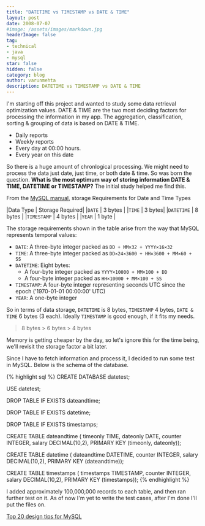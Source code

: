 ```yaml
---
title: "DATETIME vs TIMESTAMP vs DATE & TIME"
layout: post
date: 2008-07-07
#image: /assets/images/markdown.jpg
headerImage: false
tag:
- technical
- java
- mysql
star: false
hidden: false
category: blog
author: varunmehta
description: DATETIME vs TIMESTAMP vs DATE & TIME
---
```


I'm starting off this project and wanted to study some data retrieval optimization values. DATE & TIME are the two most deciding factors for processing the information in my app. The aggregation, classification, sorting & grouping of data is based on DATE & TIME.

* Daily reports
* Weekly reports
* Every day at 00:00 hours.
* Every year on this date

So there is a huge amount of chronlogical processing. We might need to process the data just date, just time, or both date & time. So was born the question. **What is the most optimum way of storing information DATE & TIME, DATETIME or TIMESTAMP?** The initial study helped me find this.

From the [MySQL manual](http://dev.mysql.com/doc/refman/5.1/en/storage-requirements.html), storage Requirements for Date and Time Types

|Data Type	| Storage Required|
|`DATE`	| 3 bytes |
|`TIME`	| 3 bytes| 
|`DATETIME`	| 8 bytes |
|`TIMESTAMP`	| 4 bytes | 
|`YEAR`	| 1 byte |

The storage requirements shown in the table arise from the way that MySQL represents temporal values:

* `DATE`: A three-byte integer packed as `DD + MM×32 + YYYY×16×32`
* `TIME`: A three-byte integer packed as `DD×24×3600 + HH×3600 + MM×60 + SS`
* `DATETIME`: Eight bytes:
  * A four-byte integer packed as `YYYY×10000 + MM×100 + DD`
  * A four-byte integer packed as `HH×10000 + MM×100 + SS`
* `TIMESTAMP`: A four-byte integer representing seconds UTC since the epoch ('1970-01-01 00:00:00' UTC)
* `YEAR`: A one-byte integer

So in terms of data storage, `DATETIME` is 8 bytes, `TIMESTAMP` 4 bytes, `DATE & TIME` 6 bytes (3 each). Ideally `TIMESTAMP` is good enough, if it fits my needs.

> 8 bytes > 6 bytes > 4 bytes

Memory is getting cheaper by the day, so let's ignore this for the time being, we'll revisit the storage factor a bit later.

Since I have to fetch information and process it, I decided to run some test in MySQL. Below is the schema of the database.

{% highlight sql %}
CREATE DATABASE datetest;

USE datetest;

DROP TABLE IF EXISTS dateandtime;

DROP TABLE IF EXISTS datetime;

DROP TABLE IF EXISTS timestamps;

CREATE TABLE dateandtime (
 timeonly TIME,
 dateonly DATE,
 counter    INTEGER,
 salary DECIMAL(10,2),
PRIMARY KEY (timeonly, dateonly));

CREATE TABLE datetime (
 dateandtime DATETIME,
 counter    INTEGER,
 salary DECIMAL(10,2),
PRIMARY KEY (dateandtime));

CREATE TABLE timestamps (
 timestamps TIMESTAMP,
 counter    INTEGER,
 salary DECIMAL(10,2),
PRIMARY KEY (timestamps));
{% endhighlight %}


I added approximately 100,000,000 records to each table, and then ran further test on it. As of now I'm yet to write the test cases, after I'm done I'll put the files on.

[Top 20 design tips for MySQL](http://www.scribd.com/doc/2565263/The-top-20-design-tips-for-MySQL-Enterprise-data-architects)


